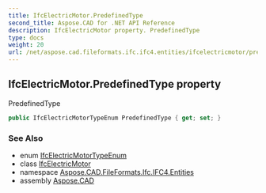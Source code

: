 ```yaml
---
title: IfcElectricMotor.PredefinedType
second_title: Aspose.CAD for .NET API Reference
description: IfcElectricMotor property. PredefinedType
type: docs
weight: 20
url: /net/aspose.cad.fileformats.ifc.ifc4.entities/ifcelectricmotor/predefinedtype/
---
```

## IfcElectricMotor.PredefinedType property

PredefinedType

```csharp
public IfcElectricMotorTypeEnum PredefinedType { get; set; }
```

### See Also

* enum [IfcElectricMotorTypeEnum](../../../aspose.cad.fileformats.ifc.ifc4.types/ifcelectricmotortypeenum/)
* class [IfcElectricMotor](../)
* namespace [Aspose.CAD.FileFormats.Ifc.IFC4.Entities](../../ifcelectricmotor/)
* assembly [Aspose.CAD](../../../)



